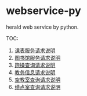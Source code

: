 webservice-py
=============

herald web service by python.


TOC:

  1. [课表服务请求说明](https://github.com/HeraldStudio/webservice-py/blob/master/herald_web_service/curriculum_service)
  2. [图书馆服务请求说明](https://github.com/HeraldStudio/webservice-py/blob/master/herald_web_service/seulibrary)
  3. [跑操查询请求说明](https://github.com/HeraldStudio/webservice-py/blob/master/herald_web_service/tyx_service)
  4. [教务信息请求说明](https://github.com/HeraldStudio/webservice-py/tree/master/herald_web_service/jwcInfor)
  5. [空教室查询请求说明](https://github.com/HeraldStudio/webservice-py/tree/master/herald_web_service/classroom_service)
  6. [绩点室查询请求说明](https://github.com/HeraldStudio/webservice-py/tree/master/herald_web_service/gpa_service)
